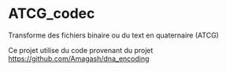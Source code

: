 # ATCG_codec
Transforme des fichiers binaire ou du text en quaternaire (ATCG)

Ce projet utilise du code provenant du projet https://github.com/Amagash/dna_encoding
